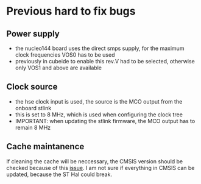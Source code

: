 # Previous hard to fix bugs

## Power supply

* the nucleo144 board uses the direct smps supply, for the maximum clock frequencies VOS0 has to be used
* previously in cubeide to enable this rev.V had to be selected, otherwise only VOS1 and above are available

## Clock source

* the hse clock input is used, the source is the MCO output from the onboard stlink
* this is set to 8 MHz, which is used when configuring the clock tree
* IMPORTANT: when updating the stlink firmware, the MCO output has to remain 8 MHz

## Cache maintanence

If cleaning the cache will be neccessary, the CMSIS version should be checked because of this [issue](https://github.com/ARM-software/CMSIS_5/issues/620). I am not sure if everything in CMSIS can be updated, because the ST Hal could break.
